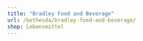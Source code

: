 ```yaml
---
title: "Bradley Food and Beverage"
url: /bethesda/bradley-food-and-beverage/
shop: Lebensmittel
---
```

